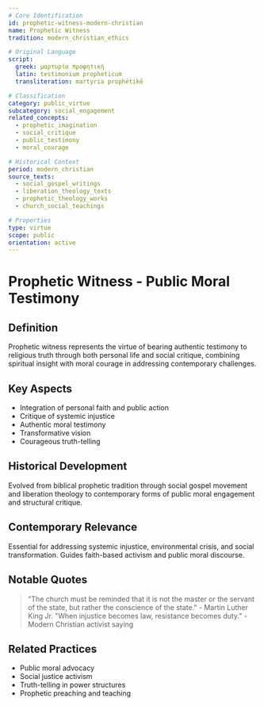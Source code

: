 ```yaml
---
# Core Identification
id: prophetic-witness-modern-christian
name: Prophetic Witness
tradition: modern_christian_ethics

# Original Language
script:
  greek: μαρτυρία προφητική
  latin: testimonium propheticum
  transliteration: martyria prophētikē

# Classification
category: public_virtue
subcategory: social_engagement
related_concepts:
  - prophetic_imagination
  - social_critique
  - public_testimony
  - moral_courage

# Historical Context
period: modern_christian
source_texts:
  - social_gospel_writings
  - liberation_theology_texts
  - prophetic_theology_works
  - church_social_teachings

# Properties
type: virtue
scope: public
orientation: active
---
```


# Prophetic Witness - Public Moral Testimony

## Definition
Prophetic witness represents the virtue of bearing authentic testimony to religious truth through both personal life and social critique, combining spiritual insight with moral courage in addressing contemporary challenges.

## Key Aspects
- Integration of personal faith and public action
- Critique of systemic injustice
- Authentic moral testimony
- Transformative vision
- Courageous truth-telling

## Historical Development
Evolved from biblical prophetic tradition through social gospel movement and liberation theology to contemporary forms of public moral engagement and structural critique.

## Contemporary Relevance
Essential for addressing systemic injustice, environmental crisis, and social transformation. Guides faith-based activism and public moral discourse.

## Notable Quotes
> "The church must be reminded that it is not the master or the servant of the state, but rather the conscience of the state." - Martin Luther King Jr.
> "When injustice becomes law, resistance becomes duty." - Modern Christian activist saying

## Related Practices
- Public moral advocacy
- Social justice activism
- Truth-telling in power structures
- Prophetic preaching and teaching